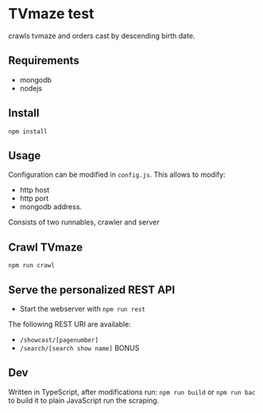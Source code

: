 # TVmaze test

crawls tvmaze and orders cast by descending birth date.

## Requirements
* mongodb
* nodejs

## Install
```npm install```

## Usage
Configuration can be modified in ```config.js```.
This allows to modify:
* http host
* http port
* mongodb address.

Consists of two runnables, crawler and server

## Crawl TVmaze ###
```npm run crawl```

## Serve the personalized REST API ###
* Start the webserver with ```npm run rest```

The following REST URI are available:
* ```/showcast/[pagenumber]```
* ```/search/[search show name]``` BONUS

## Dev
Written in TypeScript, after modifications run:
 ```npm run build``` or ```npm run bac```
to build it to plain JavaScript run the scraping.

